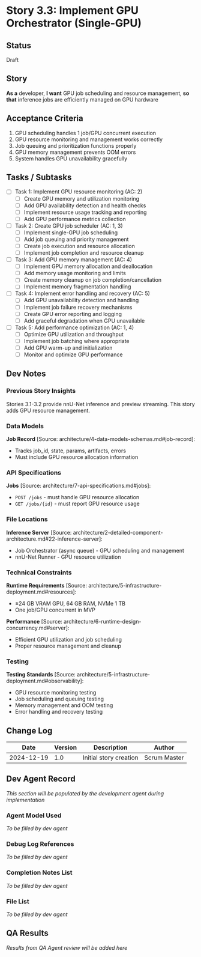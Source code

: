 # Story 3.3: Implement GPU Orchestrator (Single-GPU)

## Status
Draft

## Story
**As a** developer,
**I want** GPU job scheduling and resource management,
**so that** inference jobs are efficiently managed on GPU hardware

## Acceptance Criteria
1. GPU scheduling handles 1 job/GPU concurrent execution
2. GPU resource monitoring and management works correctly
3. Job queuing and prioritization functions properly
4. GPU memory management prevents OOM errors
5. System handles GPU unavailability gracefully

## Tasks / Subtasks
- [ ] Task 1: Implement GPU resource monitoring (AC: 2)
  - [ ] Create GPU memory and utilization monitoring
  - [ ] Add GPU availability detection and health checks
  - [ ] Implement resource usage tracking and reporting
  - [ ] Add GPU performance metrics collection
- [ ] Task 2: Create GPU job scheduler (AC: 1, 3)
  - [ ] Implement single-GPU job scheduling
  - [ ] Add job queuing and priority management
  - [ ] Create job execution and resource allocation
  - [ ] Implement job completion and resource cleanup
- [ ] Task 3: Add GPU memory management (AC: 4)
  - [ ] Implement GPU memory allocation and deallocation
  - [ ] Add memory usage monitoring and limits
  - [ ] Create memory cleanup on job completion/cancellation
  - [ ] Implement memory fragmentation handling
- [ ] Task 4: Implement error handling and recovery (AC: 5)
  - [ ] Add GPU unavailability detection and handling
  - [ ] Implement job failure recovery mechanisms
  - [ ] Create GPU error reporting and logging
  - [ ] Add graceful degradation when GPU unavailable
- [ ] Task 5: Add performance optimization (AC: 1, 4)
  - [ ] Optimize GPU utilization and throughput
  - [ ] Implement job batching where appropriate
  - [ ] Add GPU warm-up and initialization
  - [ ] Monitor and optimize GPU performance

## Dev Notes

### Previous Story Insights
Stories 3.1-3.2 provide nnU-Net inference and preview streaming. This story adds GPU resource management.

### Data Models
**Job Record** [Source: architecture/4-data-models-schemas.md#job-record]:
- Tracks job_id, state, params, artifacts, errors
- Must include GPU resource allocation information

### API Specifications
**Jobs** [Source: architecture/7-api-specifications.md#jobs]:
- `POST /jobs` - must handle GPU resource allocation
- `GET /jobs/{id}` - must report GPU resource usage

### File Locations
**Inference Server** [Source: architecture/2-detailed-component-architecture.md#22-inference-server]:
- Job Orchestrator (async queue) - GPU scheduling and management
- nnU-Net Runner - GPU resource utilization

### Technical Constraints
**Runtime Requirements** [Source: architecture/5-infrastructure-deployment.md#resources]:
- ≥24 GB VRAM GPU, 64 GB RAM, NVMe 1 TB
- One job/GPU concurrent in MVP

**Performance** [Source: architecture/6-runtime-design-concurrency.md#server]:
- Efficient GPU utilization and job scheduling
- Proper resource management and cleanup

### Testing
**Testing Standards** [Source: architecture/5-infrastructure-deployment.md#observability]:
- GPU resource monitoring testing
- Job scheduling and queuing testing
- Memory management and OOM testing
- Error handling and recovery testing

## Change Log
| Date | Version | Description | Author |
|------|---------|-------------|--------|
| 2024-12-19 | 1.0 | Initial story creation | Scrum Master |

## Dev Agent Record
*This section will be populated by the development agent during implementation*

### Agent Model Used
*To be filled by dev agent*

### Debug Log References
*To be filled by dev agent*

### Completion Notes List
*To be filled by dev agent*

### File List
*To be filled by dev agent*

## QA Results
*Results from QA Agent review will be added here*
